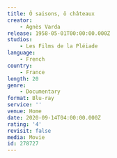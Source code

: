 ```yaml
---
title: Ô saisons, ô châteaux
creator:
    - Agnès Varda
release: 1958-05-01T00:00:00.000Z
studios:
    - Les Films de la Pléiade
language:
    - French
country:
    - France
length: 20
genre:
    - Documentary
format: Blu-ray
service: ''
venue: Home
date: 2020-09-14T04:00:00.000Z
rating: '4'
revisit: false
media: Movie
id: 278727
---
```



